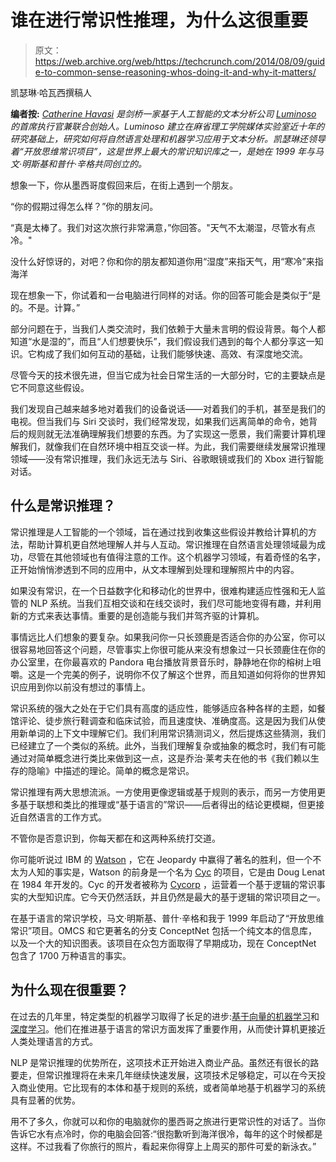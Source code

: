 # 谁在进行常识性推理，为什么这很重要 

> 原文：<https://web.archive.org/web/https://techcrunch.com/2014/08/09/guide-to-common-sense-reasoning-whos-doing-it-and-why-it-matters/>

凯瑟琳·哈瓦西撰稿人

**编者按:** *[Catherine Havasi](https://web.archive.org/web/20221129023842/http://web.media.mit.edu/~havasi/) 是剑桥一家基于人工智能的文本分析公司 [Luminoso](https://web.archive.org/web/20221129023842/http://www.luminoso.com/) 的首席执行官兼联合创始人。Luminoso 建立在麻省理工学院媒体实验室近十年的研究基础上，研究如何将自然语言处理和机器学习应用于文本分析。凯瑟琳还领导着“开放思维常识项目”，这是世界上最大的常识知识库之一，是她在 1999 年与马文·明斯基和普什·辛格共同创立的。*

想象一下，你从墨西哥度假回来后，在街上遇到一个朋友。

“你的假期过得怎么样？”你的朋友问。

“真是太棒了。我们对这次旅行非常满意，”你回答。"天气不太潮湿，尽管水有点冷。"

没什么好惊讶的，对吧？你和你的朋友都知道你用“湿度”来指天气，用“寒冷”来指海洋

现在想象一下，你试着和一台电脑进行同样的对话。你的回答可能会是类似于“是的。不是。计算。”

部分问题在于，当我们人类交流时，我们依赖于大量未言明的假设背景。每个人都知道“水是湿的”，而且“人们想要快乐”，我们假设我们遇到的每个人都分享这一知识。它构成了我们如何互动的基础，让我们能够快速、高效、有深度地交流。

尽管今天的技术很先进，但当它成为社会日常生活的一大部分时，它的主要缺点是它不同意这些假设。

我们发现自己越来越多地对着我们的设备说话——对着我们的手机，甚至是我们的电视。但当我们与 Siri 交谈时，我们经常发现，如果我们远离简单的命令，她背后的规则就无法准确理解我们想要的东西。为了实现这一愿景，我们需要计算机理解我们，就像我们在自然环境中相互交谈一样。为此，我们需要继续发展常识推理领域——没有常识推理，我们永远无法与 Siri、谷歌眼镜或我们的 Xbox 进行智能对话。

## 什么是常识推理？

常识推理是人工智能的一个领域，旨在通过找到收集这些假设并教给计算机的方法，帮助计算机更自然地理解人并与人互动。常识推理在自然语言处理领域最为成功，尽管在其他领域也有值得注意的工作。这个机器学习领域，有着奇怪的名字，正开始悄悄渗透到不同的应用中，从文本理解到处理和理解照片中的内容。

如果没有常识，在一个日益数字化和移动化的世界中，很难构建适应性强和无人监管的 NLP 系统。当我们互相交谈和在线交谈时，我们尽可能地变得有趣，并利用新的方式来表达事情。重要的是创造能与我们并驾齐驱的计算机。

事情远比人们想象的要复杂。如果我问你一只长颈鹿是否适合你的办公室，你可以很容易地回答这个问题，尽管事实上你很可能从来没有想象过一只长颈鹿住在你的办公室里，在你最喜欢的 Pandora 电台播放背景音乐时，静静地在你的榕树上咀嚼。这是一个完美的例子，说明你不仅了解这个世界，而且知道如何将你的世界知识应用到你以前没有想过的事情上。

常识系统的强大之处在于它们具有高度的适应性，能够适应各种各样的主题，如餐馆评论、徒步旅行鞋调查和临床试验，而且速度快、准确度高。这是因为我们从使用新单词的上下文中理解它们。我们利用常识猜测词义，然后提炼这些猜测，我们已经建立了一个类似的系统。此外，当我们理解复杂或抽象的概念时，我们有可能通过对简单概念进行类比来做到这一点，这是乔治·莱考夫在他的书《我们赖以生存的隐喻》中描述的理论。简单的概念是常识。

常识推理有两大思想流派。一方使用更像逻辑或基于规则的表示，而另一方使用更多基于联想和类比的推理或“基于语言的”常识——后者得出的结论更模糊，但更接近自然语言的工作方式。

不管你是否意识到，你每天都在和这两种系统打交道。

你可能听说过 IBM 的 [Watson](https://web.archive.org/web/20221129023842/http://en.wikipedia.org/wiki/Watson_(computer)) ，它在 Jeopardy 中赢得了著名的胜利，但一个不太为人知的事实是，Watson 的前身是一个名为 [Cyc](https://web.archive.org/web/20221129023842/http://en.wikipedia.org/wiki/Cyc) 的项目，它是由 Doug Lenat 在 1984 年开发的。Cyc 的开发者被称为 [Cycorp](https://web.archive.org/web/20221129023842/http://www.crunchbase.com/organization/cycorp) ，运营着一个基于逻辑的常识事实的大型知识库。它今天仍然活跃，并且仍然是最大的基于逻辑的常识项目之一。

在基于语言的常识学校，马文·明斯基、普什·辛格和我于 1999 年启动了“开放思维常识”项目。OMCS 和它更著名的分支 ConceptNet 包括一个纯文本的信息库，以及一个大的知识图表。该项目在众包方面取得了早期成功，现在 ConceptNet 包含了 1700 万种语言的事实。

## **为什么现在很重要？**

在过去的几年里，特定类型的机器学习取得了长足的进步:[基于向量的机器学习](https://web.archive.org/web/20221129023842/http://en.wikipedia.org/wiki/Support_vector_machine)和[深度学习](https://web.archive.org/web/20221129023842/http://en.wikipedia.org/wiki/Deep_learning)。他们在推进基于语言的常识方面发挥了重要作用，从而使计算机更接近人类处理语言的方式。

NLP 是常识推理的优势所在，这项技术正开始进入商业产品。虽然还有很长的路要走，但常识推理将在未来几年继续快速发展，这项技术足够稳定，可以在今天投入商业使用。它比现有的本体和基于规则的系统，或者简单地基于机器学习的系统具有显著的优势。

用不了多久，你就可以和你的电脑就你的墨西哥之旅进行更常识性的对话了。当你告诉它水有点冷时，你的电脑会回答:“很抱歉听到海洋很冷，每年的这个时候都是这样。不过我看了你旅行的照片，看起来你得穿上上周买的那件可爱的新泳衣。”